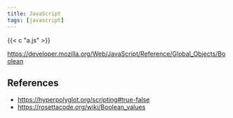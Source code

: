 ```yaml
---
title: JavaScript
tags: [javascript]
---
```


{{< c "a.js" >}}

<https://developer.mozilla.org/Web/JavaScript/Reference/Global_Objects/Boolean>

## References

- <https://hyperpolyglot.org/scripting#true-false>
- <https://rosettacode.org/wiki/Boolean_values>
